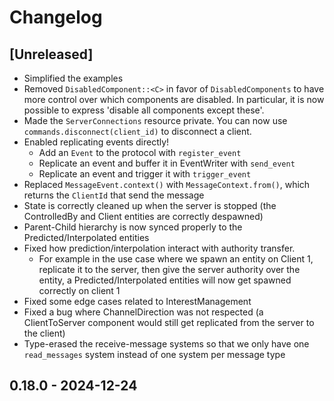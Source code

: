 # Changelog


## [Unreleased]

- Simplified the examples
- Removed `DisabledComponent::<C>` in favor of `DisabledComponents` to have more control over
which components are disabled. In particular, it is now possible to express 'disable all components except these'.
- Made the `ServerConnections` resource private. You can now use `commands.disconnect(client_id)` to disconnect a client.
- Enabled replicating events directly!
  - Add an `Event` to the protocol with `register_event`
  - Replicate an event and buffer it in EventWriter with `send_event`
  - Replicate an event and trigger it with `trigger_event`
- Replaced `MessageEvent.context()` with `MessageContext.from()`, which returns the `ClientId` that send the message
- State is correctly cleaned up when the server is stopped (the ControlledBy and Client entities are correctly despawned)
- Parent-Child hierarchy is now synced properly to the Predicted/Interpolated entities
- Fixed how prediction/interpolation interact with authority transfer.
  - For example in the use case where we spawn an entity on Client 1, replicate it to the server, then give the server authority over the entity,
    a Predicted/Interpolated entities will now get spawned correctly on client 1
- Fixed some edge cases related to InterestManagement
- Fixed a bug where ChannelDirection was not respected (a ClientToServer component would still get replicated from the server to the client) 
- Type-erased the receive-message systems so that we only have one `read_messages` system instead of one system per message type



## 0.18.0 - 2024-12-24